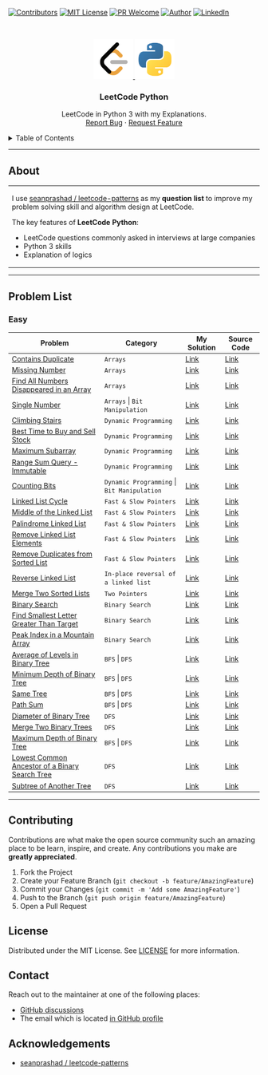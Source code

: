 [![Contributors][contributors-shield]][contributors-url]
[![MIT License][license-shield]][license-url]
[![PR Welcome][pr-welcome-shield]](#contributing)
[![Author][author-shield]][author-url]
[![LinkedIn][linkedin-shield]][linkedin-url]

<!-- PROJECT LOGO -->
<br />
<p align="center">
  <a href="https://github.com/windsuzu/leetcode-python">
    <img src="images/leetcode.png" alt="leetcode" width="80" height="80">
    <img src="images/python.png" alt="python" width="80" height="80">
  </a>

  <h3 align="center">LeetCode Python</h3>

  <p align="center">
    LeetCode in Python 3 with my Explanations.
    <br />
    <a href="https://github.com/windsuzu/leetcode-python/issues">Report Bug</a>
    ·
    <a href="https://github.com/windsuzu/leetcode-python/issues">Request Feature</a>
  </p>
</p>


<details>
<summary>Table of Contents</summary>

* [About](#about)
* [Problem List](#problem-list)
  * [Easy](#easy)
* [Contributing](#contributing)
* [License](#license)
* [Contact](#contact)
* [Acknowledgements](#acknowledgements)

</details>

---

## About

<table>
<tr>
<td>

I use [seanprashad / leetcode-patterns](https://github.com/SeanPrashad/leetcode-patterns) as my **question list** to improve my problem solving skill and algorithm design at LeetCode.

The key features of **LeetCode Python**:

- LeetCode questions commonly asked in interviews at large companies
- Python 3 skills
- Explanation of logics

</td>
</tr>
</table>

---

## Problem List

### Easy

| Problem                                                                                            | Category                                    | My Solution                                              | Source Code                                              |
| -------------------------------------------------------------------------------------------------- | ------------------------------------------- | -------------------------------------------------------- | -------------------------------------------------------- |
| [Contains Duplicate][p-contains-duplicate]                                                         | `Arrays`                                    | [Link][d-contains-duplicate]                             | [Link][c-contains-duplicate]                             |
| [Missing Number][p-missing-number]                                                                 | `Arrays`                                    | [Link][d-missing-number]                                 | [Link][c-missing-number]                                 |
| [Find All Numbers Disappeared in an Array][p-find-all-numbers-disappeared-in-an-array]             | `Arrays`                                    | [Link][d-find-all-numbers-disappeared-in-an-array]       | [Link][c-find-all-numbers-disappeared-in-an-array]       |
| [Single Number][p-single-number]                                                                   | `Arrays` \| `Bit Manipulation`              | [Link][d-single-number]                                  | [Link][c-single-number]                                  |
| [Climbing Stairs][p-climbing-stairs]                                                               | `Dynamic Programming`                       | [Link][d-climbing-stairs]                                | [Link][c-climbing-stairs]                                |
| [Best Time to Buy and Sell Stock][p-best-time-to-buy-and-sell-stock]                               | `Dynamic Programming`                       | [Link][d-best-time-to-buy-and-sell-stock]                | [Link][c-best-time-to-buy-and-sell-stock]                |
| [Maximum Subarray][p-maximum-subarray]                                                             | `Dynamic Programming`                       | [Link][d-maximum-subarray]                               | [Link][c-maximum-subarray]                               |
| [Range Sum Query - Immutable][p-range-sum-query]                                                   | `Dynamic Programming`                       | [Link][d-range-sum-query]                                | [Link][c-range-sum-query]                                |
| [Counting Bits][p-counting-bits]                                                                   | `Dynamic Programming` \| `Bit Manipulation` | [Link][d-counting-bits]                                  | [Link][c-counting-bits]                                  |
| [Linked List Cycle][p-linked-list-cycle]                                                           | `Fast & Slow Pointers`                      | [Link][d-linked-list-cycle]                              | [Link][c-linked-list-cycle]                              |
| [Middle of the Linked List][p-middle-of-the-linked-list]                                           | `Fast & Slow Pointers`                      | [Link][d-middle-of-the-linked-list]                      | [Link][c-middle-of-the-linked-list]                      |
| [Palindrome Linked List][p-palindrome-linked-list]                                                 | `Fast & Slow Pointers`                      | [Link][d-palindrome-linked-list]                         | [Link][c-palindrome-linked-list]                         |
| [Remove Linked List Elements][p-remove-linked-list-elements]                                       | `Fast & Slow Pointers`                      | [Link][d-remove-linked-list-elements]                    | [Link][c-remove-linked-list-elements]                    |
| [Remove Duplicates from Sorted List][p-remove-duplicates-from-sorted-list]                         | `Fast & Slow Pointers`                      | [Link][d-remove-duplicates-from-sorted-list]             | [Link][c-remove-duplicates-from-sorted-list]             |
| [Reverse Linked List][p-reverse-linked-list]                                                       | `In-place reversal of a linked list`        | [Link][d-reverse-linked-list]                            | [Link][c-reverse-linked-list]                            |
| [Merge Two Sorted Lists][p-merge-two-sorted-lists]                                                 | `Two Pointers`                              | [Link][d-merge-two-sorted-lists]                         | [Link][c-merge-two-sorted-lists]                         |
| [Binary Search][p-binary-search]                                                                   | `Binary Search`                             | [Link][d-binary-search]                                  | [Link][c-binary-search]                                  |
| [Find Smallest Letter Greater Than Target][p-find-smallest-letter-greater-than-target]             | `Binary Search`                             | [Link][d-find-smallest-letter-greater-than-target]       | [Link][c-find-smallest-letter-greater-than-target]       |
| [Peak Index in a Mountain Array][p-peak-index-in-a-mountain-array]                                 | `Binary Search`                             | [Link][d-peak-index-in-a-mountain-array]                 | [Link][c-peak-index-in-a-mountain-array]                 |
| [Average of Levels in Binary Tree][p-average-of-levels-in-binary-tree]                             | `BFS` \| `DFS`                              | [Link][d-average-of-levels-in-binary-tree]               | [Link][c-average-of-levels-in-binary-tree]               |
| [Minimum Depth of Binary Tree][p-minimum-depth-of-binary-tree]                                     | `BFS` \| `DFS`                              | [Link][d-minimum-depth-of-binary-tree]                   | [Link][c-minimum-depth-of-binary-tree]                   |
| [Same Tree][p-same-tree]                                                                           | `BFS` \| `DFS`                              | [Link][d-same-tree]                                      | [Link][c-same-tree]                                      |
| [Path Sum][p-path-sum]                                                                             | `BFS` \| `DFS`                              | [Link][d-path-sum]                                       | [Link][c-path-sum]                                       |
| [Diameter of Binary Tree][p-diameter-of-binary-tree]                                               | `DFS`                                       | [Link][d-diameter-of-binary-tree]                        | [Link][c-diameter-of-binary-tree]                        |
| [Merge Two Binary Trees][p-merge-two-binary-trees]                                                 | `DFS`                                       | [Link][d-merge-two-binary-trees]                         | [Link][c-merge-two-binary-trees]                         |
| [Maximum Depth of Binary Tree][p-maximum-depth-of-binary-tree]                                     | `BFS` \| `DFS`                              | [Link][d-maximum-depth-of-binary-tree]                   | [Link][c-maximum-depth-of-binary-tree]                   |
| [Lowest Common Ancestor of a Binary Search Tree][p-lowest-common-ancestor-of-a-binary-search-tree] | `DFS`                                       | [Link][d-lowest-common-ancestor-of-a-binary-search-tree] | [Link][c-lowest-common-ancestor-of-a-binary-search-tree] |
| [Subtree of Another Tree][p-subtree-of-another-tree]                                               | `DFS`                                       | [Link][d-subtree-of-another-tree]                        | [Link][c-subtree-of-another-tree]                        |

---

## Contributing

Contributions are what make the open source community such an amazing place to be learn, inspire, and create. Any contributions you make are **greatly appreciated**.

1. Fork the Project
2. Create your Feature Branch (`git checkout -b feature/AmazingFeature`)
3. Commit your Changes (`git commit -m 'Add some AmazingFeature'`)
4. Push to the Branch (`git push origin feature/AmazingFeature`)
5. Open a Pull Request

## License

Distributed under the MIT License. See [LICENSE](https://github.com/windsuzu/leetcode-python/blob/main/LICENSE) for more information.

## Contact

Reach out to the maintainer at one of the following places:

* [GitHub discussions](https://github.com/windsuzu/leetcode-python/discussions)
* The email which is located [in GitHub profile](https://github.com/windsuzu)


## Acknowledgements

* [seanprashad / leetcode-patterns](https://github.com/SeanPrashad/leetcode-patterns)


[contributors-shield]: https://img.shields.io/github/contributors/windsuzu/leetcode-python.svg?style=for-the-badge
[contributors-url]: https://github.com/windsuzu/leetcode-python/graphs/contributors
[issues-shield]: https://img.shields.io/github/issues/windsuzu/leetcode-python.svg?style=for-the-badge
[issues-url]: https://github.com/windsuzu/leetcode-python/issues
[license-shield]: https://img.shields.io/github/license/windsuzu/leetcode-python.svg?style=for-the-badge&label=license
[license-url]: https://github.com/windsuzu/leetcode-python/blob/main/LICENSE.txt
[linkedin-shield]: https://img.shields.io/badge/-LinkedIn-black.svg?style=for-the-badge&logo=linkedin&colorB=555
[linkedin-url]: https://linkedin.com/in/windsuzu
[pr-welcome-shield]: https://shields.io/badge/PRs-Welcome-ff69b4?style=for-the-badge
[author-shield]: https://shields.io/badge/Made_with_%E2%9D%A4_by-windsuzu-F4A92F?style=for-the-badge
[author-url]: https://github.com/windsuzu


<!-- Problem Ref -->
[p-contains-duplicate]: https://leetcode.com/problems/contains-duplicate/
[p-missing-number]: https://leetcode.com/problems/missing-number/
[p-find-all-numbers-disappeared-in-an-array]: https://leetcode.com/problems/find-all-numbers-disappeared-in-an-array/
[p-single-number]: https://leetcode.com/problems/single-number/
[p-climbing-stairs]: https://leetcode.com/problems/climbing-stairs/
[p-best-time-to-buy-and-sell-stock]: https://leetcode.com/problems/best-time-to-buy-and-sell-stock/
[p-maximum-subarray]: https://leetcode.com/problems/maximum-subarray/
[p-range-sum-query]: https://leetcode.com/problems/range-sum-query-immutable/
[p-counting-bits]: https://leetcode.com/problems/counting-bits/
[p-linked-list-cycle]: https://leetcode.com/problems/linked-list-cycle/
[p-middle-of-the-linked-list]: https://leetcode.com/problems/middle-of-the-linked-list/
[p-palindrome-linked-list]: https://leetcode.com/problems/palindrome-linked-list/
[p-remove-linked-list-elements]: https://leetcode.com/problems/remove-linked-list-elements/
[p-remove-duplicates-from-sorted-list]: https://leetcode.com/problems/remove-duplicates-from-sorted-list/
[p-reverse-linked-list]: https://leetcode.com/problems/reverse-linked-list/
[p-merge-two-sorted-lists]: https://leetcode.com/problems/merge-two-sorted-lists/
[p-binary-search]: https://leetcode.com/problems/binary-search/
[p-find-smallest-letter-greater-than-target]: https://leetcode.com/problems/find-smallest-letter-greater-than-target
[p-peak-index-in-a-mountain-array]: https://leetcode.com/problems/peak-index-in-a-mountain-array/
[p-average-of-levels-in-binary-tree]: https://leetcode.com/problems/average-of-levels-in-binary-tree/
[p-minimum-depth-of-binary-tree]: https://leetcode.com/problems/minimum-depth-of-binary-tree/
[p-same-tree]: https://leetcode.com/problems/same-tree/
[p-path-sum]: https://leetcode.com/problems/path-sum/
[p-diameter-of-binary-tree]: https://leetcode.com/problems/diameter-of-binary-tree/
[p-merge-two-binary-trees]: https://leetcode.com/problems/merge-two-binary-trees/
[p-maximum-depth-of-binary-tree]: https://leetcode.com/problems/maximum-depth-of-binary-tree/
[p-lowest-common-ancestor-of-a-binary-search-tree]: https://leetcode.com/problems/lowest-common-ancestor-of-a-binary-search-tree/
[p-subtree-of-another-tree]: https://leetcode.com/problems/subtree-of-another-tree

<!-- Discuss Ref -->
[d-contains-duplicate]: https://leetcode.com/problems/contains-duplicate/discuss/1382394/Python-3-or-Compare-the-size!
[d-missing-number]: https://leetcode.com/problems/missing-number/discuss/1382390/Python-3-or-O(1)-space-or-O(n)-time
[d-find-all-numbers-disappeared-in-an-array]: https://leetcode.com/problems/find-all-numbers-disappeared-in-an-array/discuss/1384686/Python-3-or-Easy-Solution-using-Set
[d-single-number]: https://leetcode.com/problems/single-number/discuss/1387175/Python-3-or-XOR-Explanation
[d-climbing-stairs]: https://leetcode.com/problems/climbing-stairs/discuss/1388999/Python-3-or-Dynamic-Programming
[d-best-time-to-buy-and-sell-stock]: https://leetcode.com/problems/best-time-to-buy-and-sell-stock/discuss/1391460/Python-3-or-KEEP-the-lowest-and-COMPARE-the-profit-!
[d-maximum-subarray]: https://leetcode.com/problems/maximum-subarray/discuss/1392524/Python-3-or-O(n)-Time-or-O(1)-Space
[d-range-sum-query]: https://leetcode.com/problems/range-sum-query-immutable/discuss/1394672/Python-3-or-Cumulative-Sum
[d-counting-bits]: https://leetcode.com/problems/counting-bits/discuss/1396851/Python-3-or-99-Faster-or-91-Less-Memory
[d-linked-list-cycle]: https://leetcode.com/problems/linked-list-cycle/discuss/1398839/Python-3-or-Assign-numbers
[d-middle-of-the-linked-list]: https://leetcode.com/problems/middle-of-the-linked-list/discuss/1400749/Python-3-or-Two-Pointers
[d-palindrome-linked-list]: https://leetcode.com/problems/palindrome-linked-list/discuss/1402628/Python-3-or-Traverse-but-with-Generator-and-List-Comprehension
[d-remove-linked-list-elements]: https://leetcode.com/problems/remove-linked-list-elements/discuss/1404517/Python-3
[d-remove-duplicates-from-sorted-list]: https://leetcode.com/problems/remove-duplicates-from-sorted-list/discuss/1406407/Python-3-or-Connect-distinct-nodes
[d-reverse-linked-list]: https://leetcode.com/problems/reverse-linked-list/discuss/1408600/Python-3-or-Stacking-on-top
[d-merge-two-sorted-lists]: https://leetcode.com/problems/merge-two-sorted-lists/discuss/1410592/Python-3-or-Iterative
[d-binary-search]: https://leetcode.com/problems/binary-search/discuss/1412936/Python-3
[d-find-smallest-letter-greater-than-target]: https://leetcode.com/problems/find-smallest-letter-greater-than-target/discuss/1415083/Python-3-or-ASCII-and-Loop
[d-peak-index-in-a-mountain-array]: https://leetcode.com/problems/peak-index-in-a-mountain-array/discuss/1417139/Python-3-or-Binary-Search
[d-average-of-levels-in-binary-tree]: https://leetcode.com/problems/average-of-levels-in-binary-tree/discuss/1419598/Python-3-or-BFS-or-99.97-faster
[d-minimum-depth-of-binary-tree]: https://leetcode.com/problems/minimum-depth-of-binary-tree/discuss/1421461/Python-3-or-BFS-or-Iterative
[d-same-tree]: https://leetcode.com/problems/same-tree/discuss/1422581/Python-3-or-Iterative-or-BFS
[d-path-sum]: https://leetcode.com/problems/path-sum/discuss/1425031/Python-3-or-BFS-or-Iterative
[d-diameter-of-binary-tree]: https://leetcode.com/problems/diameter-of-binary-tree/discuss/1427361/Python-3-or-DFS
[d-merge-two-binary-trees]: https://leetcode.com/problems/merge-two-binary-trees/discuss/1434844/Python-3-or-DFS
[d-maximum-depth-of-binary-tree]: https://leetcode.com/problems/maximum-depth-of-binary-tree/discuss/1436076/Python-3-or-BFS-or-No-recursive
[d-lowest-common-ancestor-of-a-binary-search-tree]: https://leetcode.com/problems/lowest-common-ancestor-of-a-binary-search-tree/discuss/1438026/Python-3-or-Utilizing-the-feature-of-BST
[d-subtree-of-another-tree]: https://leetcode.com/problems/subtree-of-another-tree/discuss/1440266/Python-3-or-Recursive


<!-- Code Ref -->
[c-contains-duplicate]: easy/contains-duplicate.py
[c-missing-number]: easy/missing-number.py
[c-find-all-numbers-disappeared-in-an-array]: easy/find-all-numbers-disappeared-in-an-array.py
[c-single-number]: easy/single-number.py
[c-climbing-stairs]: easy/climbing-stairs.py
[c-best-time-to-buy-and-sell-stock]: easy/best-time-to-buy-and-sell-stock.py
[c-maximum-subarray]: easy/maximum-subarray.py
[c-range-sum-query]: easy/range_sum_query-immutable.py
[c-counting-bits]: easy/counting-bits.py
[c-linked-list-cycle]: easy/linked-list-cycle.py
[c-middle-of-the-linked-list]: easy/middle-of-the-linked-list.py
[c-palindrome-linked-list]: easy/palindrome-linked-list.py
[c-remove-linked-list-elements]: easy/remove-linked-list-elements.py
[c-remove-duplicates-from-sorted-list]: easy/remove-duplicates-from-sorted-list.py
[c-reverse-linked-list]: easy/reverse-linked-list.py
[c-merge-two-sorted-lists]: easy/merge-two-sorted-lists.py
[c-binary-search]: easy/binary-search.py
[c-find-smallest-letter-greater-than-target]: easy/find-smallest-letter-greater-than-target.py
[c-peak-index-in-a-mountain-array]: easy/peak-index-in-a-mountain-array.py
[c-average-of-levels-in-binary-tree]: easy/average-of-levels-in-binary-tree.py
[c-minimum-depth-of-binary-tree]: easy/minimum-depth-of-binary-tree.py
[c-same-tree]: easy/same-tree.py
[c-path-sum]: easy/path-sum.py
[c-diameter-of-binary-tree]: easy/diameter-of-binary-tree.py
[c-merge-two-binary-trees]: easy/merge-two-binary-trees.py
[c-maximum-depth-of-binary-tree]: easy/maximum-depth-of-binary-tree.py
[c-lowest-common-ancestor-of-a-binary-search-tree]: easy/lowest-common-ancestor-of-a-binary-search-tree.py
[c-subtree-of-another-tree]: easy/subtree-of-another-tree.py
